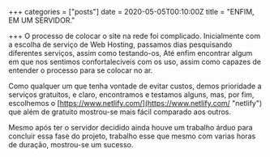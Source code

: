 +++
categories = ["posts"]
date = 2020-05-05T00:10:00Z
title = "ENFIM, EM UM SERVIDOR."

+++
O processo de colocar o site na rede foi complicado. Inicialmente com a escolha de serviço de Web Hosting, passamos dias pesquisando diferentes serviços, assim como testando-os, Até enfim encontrar algum em que nos sentimos confortalecíveis com os uso, assim como capazes de entender o processo para se colocar no ar.

Como qualquer um que tenha vontade de evitar custos, demos prioridade a serviços gratuitos, e claro, encontramos e testamos alguns, mas, por fim, escolhemos o [https://www.netlify.com/](https://www.netlify.com/ "netlify") que além de gratuito mostrou-se mais fácil comparado aos outros.

Mesmo após ter o servidor decidido ainda houve um trabalho árduo para concluir essa fase do projeto, trabalho esse que mesmo com varias horas de duração, mostrou-se um sucesso.